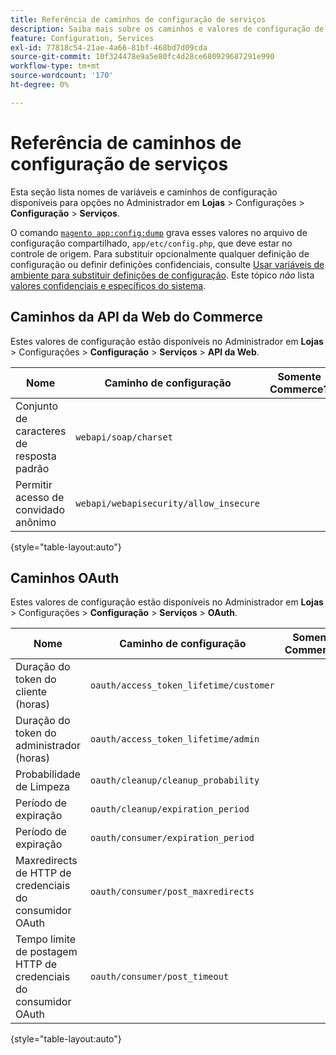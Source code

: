```yaml
---
title: Referência de caminhos de configuração de serviços
description: Saiba mais sobre os caminhos e valores de configuração de serviços nas configurações de administração do Adobe Commerce. Descubra API da Web, OAuth e opções de configuração de integração de serviço.
feature: Configuration, Services
exl-id: 77818c54-21ae-4a66-81bf-468bd7d09cda
source-git-commit: 10f324478e9a5e80fc4d28ce680929687291e990
workflow-type: tm+mt
source-wordcount: '170'
ht-degree: 0%

---
```


# Referência de caminhos de configuração de serviços

Esta seção lista nomes de variáveis e caminhos de configuração disponíveis para opções no Administrador em **Lojas** > Configurações > **Configuração** > **Serviços**.

O comando [`magento app:config:dump` &#x200B;](../cli/export-configuration.md) grava esses valores no arquivo de configuração compartilhado, `app/etc/config.php`, que deve estar no controle de origem. Para substituir opcionalmente qualquer definição de configuração ou definir definições confidenciais, consulte [Usar variáveis de ambiente para substituir definições de configuração](override-config-settings.md#environment-variables). Este tópico _não_ lista [valores confidenciais e específicos do sistema](config-reference-sens.md).

## Caminhos da API da Web do Commerce

Estes valores de configuração estão disponíveis no Administrador em **Lojas** > Configurações > **Configuração** > **Serviços** > **API da Web**.

| Nome | Caminho de configuração | Somente Commerce? |
|--------------|--------------|--------------|
| Conjunto de caracteres de resposta padrão | `webapi/soap/charset` | <!-- ![Not Commerce-only](/help/assets/configuration/red-x.png) --> |
| Permitir acesso de convidado anônimo | `webapi/webapisecurity/allow_insecure` | <!-- ![Not Commerce-only](/help/assets/configuration/red-x.png) --> |

{style="table-layout:auto"}

## Caminhos OAuth

Estes valores de configuração estão disponíveis no Administrador em **Lojas** > Configurações > **Configuração** > **Serviços** > **OAuth**.

| Nome | Caminho de configuração | Somente Commerce? |
|--------------|--------------|--------------|
| Duração do token do cliente (horas) | `oauth/access_token_lifetime/customer` | <!-- ![Not Commerce-only](/help/assets/configuration/red-x.png) --> |
| Duração do token do administrador (horas) | `oauth/access_token_lifetime/admin` | <!-- ![Not Commerce-only](/help/assets/configuration/red-x.png) --> |
| Probabilidade de Limpeza | `oauth/cleanup/cleanup_probability` | <!-- ![Not Commerce-only](/help/assets/configuration/red-x.png) --> |
| Período de expiração | `oauth/cleanup/expiration_period` | <!-- ![Not Commerce-only](/help/assets/configuration/red-x.png) --> |
| Período de expiração | `oauth/consumer/expiration_period` | <!-- ![Not Commerce-only](/help/assets/configuration/red-x.png) --> |
| Maxredirects de HTTP de credenciais do consumidor OAuth | `oauth/consumer/post_maxredirects` | <!-- ![Not Commerce-only](/help/assets/configuration/red-x.png) --> |
| Tempo limite de postagem HTTP de credenciais do consumidor OAuth | `oauth/consumer/post_timeout` | <!-- ![Not Commerce-only](/help/assets/configuration/red-x.png) --> |

{style="table-layout:auto"}
